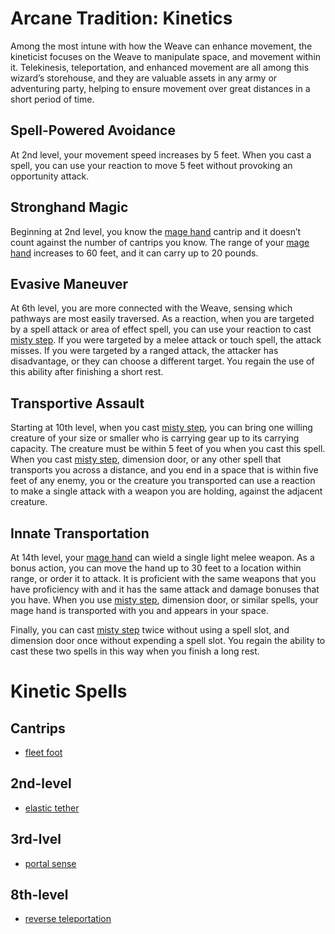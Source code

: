 # Arcane Tradition: Kinetics
Among the most intune with how the Weave can enhance movement, the kineticist focuses on the Weave to manipulate space, and movement within it. Telekinesis, teleportation, and enhanced movement are all among this wizard’s storehouse, and they are valuable assets in any army or adventuring party, helping to ensure movement over great distances in a short period of time.

## Spell-Powered Avoidance
At 2nd level, your movement speed increases by 5 feet. When you cast a spell, you can use your reaction to move 5 feet without provoking an opportunity attack.

## Stronghand Magic
Beginning at 2nd level, you know the [mage hand](https://www.dndbeyond.com/spells/mage-hand) cantrip and it doesn’t count against the number of cantrips you know. The range of your [mage hand](https://www.dndbeyond.com/spells/mage-hand) increases to 60 feet, and it can carry up to 20 pounds.

## Evasive Maneuver
At 6th level, you are more connected with the Weave, sensing which pathways are most easily traversed. As a reaction, when you are targeted by a spell attack or area of effect spell, you can use your reaction to cast [misty step](https://www.dndbeyond.com/spells/misty-step). If you were targeted by a melee attack or touch spell, the attack misses. If you were targeted by a ranged attack, the attacker has disadvantage, or they can choose a different target. You regain the use of this ability after finishing a short rest.

## Transportive Assault
Starting at 10th level, when you cast [misty step](https://www.dndbeyond.com/spells/misty-step), you can bring one willing creature of your size or smaller who is carrying gear up to its carrying capacity. The creature must be within 5 feet of you when you cast this spell. When you cast [misty step](https://www.dndbeyond.com/spells/misty-step), dimension door, or any other spell that transports you across a distance, and you end in a space that is within five feet of any enemy, you or the creature you transported can use a reaction to make a single attack with a weapon you are holding, against the adjacent creature.

## Innate Transportation
At 14th level, your [mage hand](https://www.dndbeyond.com/spells/mage-hand) can wield a single light melee weapon. As a bonus action, you can move the hand up to 30 feet to a location within range, or order it to attack. It is proficient with the same weapons that you have proficiency with and it has the same attack and damage bonuses that you have. When you use [misty step](https://www.dndbeyond.com/spells/misty-step), dimension door, or similar spells, your mage hand is transported with you and appears in your space.

Finally, you can cast [misty step](https://www.dndbeyond.com/spells/misty-step) twice without using a spell slot, and dimension door once without expending a spell slot. You regain the ability to cast these two spells in this way when you finish a long rest.

# Kinetic Spells

## Cantrips
* [fleet foot](../../Magic/Spells/fleet-foot.md)

## 2nd-level
* [elastic tether](../../Magic/Spells/elastic-tether.md)

## 3rd-lvel
* [portal sense](../../Magic/Spells/portal-sense.md)

## 8th-level
* [reverse teleportation](../../Magic/Spells/reverse-teleportation.md)

